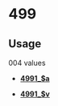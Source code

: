# 499

## Usage

004 values

-   **[4991\_$a](../../tags/499/4991_a-1.md)**  

-   **[4991\_$v](../../tags/499/4991_v-2.md)**  



